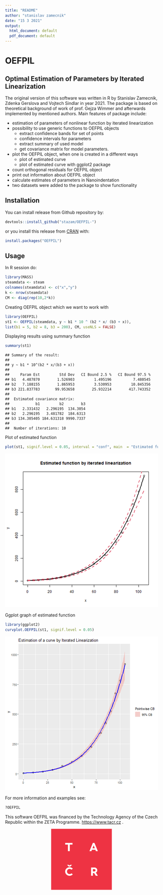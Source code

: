 ```yaml
---
title: "README"
author: "stanislav zamecnik"
date: "15 3 2021"
output:
  html_document: default
  pdf_document: default
---
```

# OEFPIL


## Optimal Estimation of Parameters by Iterated Linearization

The original version of this software was written in R by Stanislav Zamecnik, Zdenka Gerslova and Vojtech Sindlar in year 2021. The package is based on theoretical background of work of prof. Gejza Wimmer and afterwards implemented by mentioned authors. 
Main features of package include:

- estimation of parameters of nonlinear function by iterated linearization
- possibility to use generic functions to OEFPIL objects
  - extract confidence bands for set of points
  - confidence intervals for parameters 
  - extract summary of used model
  - get covariance matrix for model parameters.
- plot the OEFPIL object, when one is created in a different ways
  - plot of estimated curve 
  - plot of estimated curve with ggplot2 package
- count orthogonal residuals for OEFPIL object
- print out information about OEFPIL object
- calculate estimates of parameters in Nanoindentation
- two datasets were added to the package to show functionality

## Installation

You can install release from Github repository by:

``` r
devtools::install_github("stazam/OEFPIL-")
``` 
or you install this release from [CRAN](https://CRAN.R-project.org) with: 

``` r
install.packages("OEFPIL")
``` 

## Usage

In R session do:


```r
library(MASS)
steamdata <- steam
colnames(steamdata) <- c("x","y")
k <- nrow(steamdata)
CM <- diag(rep(10,2*k))
```

Creating OEFPIL object which we want to work with


```r
library(OEFPIL)
st1 <- OEFPIL(steamdata, y ~ b1 * 10 ^ (b2 * x/ (b3 + x)),
list(b1 = 5, b2 = 8, b3 = 200), CM, useNLS = FALSE)
```

Displaying results using summary function

```r
summary(st1)
```

```
## Summary of the result:  
##  
## y ~ b1 * 10^(b2 * x/(b3 + x))
## 
##     Param Est         Std Dev   CI Bound 2.5 %   CI Bound 97.5 %
## b1   4.487870        1.526903         1.495196          7.480545
## b2   7.188155        1.865953         3.530953         10.845356
## b3 221.837783       99.953658        25.932214        417.743352
## 
##  Estimated covariance matrix: 
##            b1         b2        b3
## b1   2.331432   2.296195  134.3054
## b2   2.296195   3.481782  184.6313
## b3 134.305405 184.631318 9990.7337
## 
##  Number of iterations: 10
```

Plot of estimated function

```r
plot(st1, signif.level = 0.05, interval = "conf", main  = "Estimated function by iterated linearization")
```

![](man/figure/unnamed-chunk-4-1.png)

Ggplot graph of estimated function 

```r
library(ggplot2)
curvplot.OEFPIL(st1, signif.level = 0.05)
```

![](man/figure/unnamed-chunk-5-1.png)

For more information and examples see:

```r
?OEFPIL
```
This software OEFPIL was financed by the Technology Agency of the Czech Republic within the ZETA Programme. https://www.tacr.cz . 

<p align= "center">
<img src = "man/figure/logo_TACR.png" width = "200">
</p>


